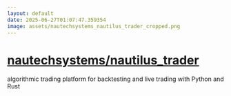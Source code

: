 ```yaml
---
layout: default
date: 2025-06-27T01:07:47.359354
image: assets/nautechsystems_nautilus_trader_cropped.png
---
```


# [nautechsystems/nautilus_trader](https://github.com/nautechsystems/nautilus_trader)

algorithmic trading platform for backtesting and live trading with Python and Rust
